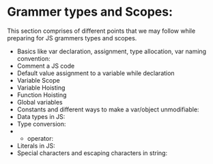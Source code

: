 # Grammer types and Scopes:
This section comprises of different points that we may follow while preparing for JS grammers types and scopes.
* Basics like var declaration, assignment, type allocation, var naming convention:
* Comment a JS code
* Default value assignment to a variable while declaration
* Variable Scope
* Variable Hoisting
* Function Hoisting
* Global variables
* Constants and different ways to make a var/object unmodifiable:
* Data types in JS:
* Type conversion:
* + operator:
* Literals in JS:
* Special characters and escaping characters in string:
